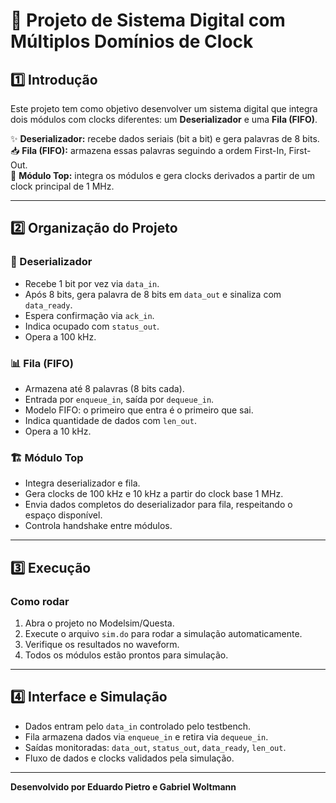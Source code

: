 # 🚀 Projeto de Sistema Digital com Múltiplos Domínios de Clock

## 1️⃣ Introdução

Este projeto tem como objetivo desenvolver um sistema digital que integra dois módulos com clocks diferentes: um **Deserializador** e uma **Fila (FIFO)**.

✨ **Deserializador:** recebe dados seriais (bit a bit) e gera palavras de 8 bits.  
📥 **Fila (FIFO):** armazena essas palavras seguindo a ordem First-In, First-Out.  
🧩 **Módulo Top:** integra os módulos e gera clocks derivados a partir de um clock principal de 1 MHz.

---

## 2️⃣ Organização do Projeto

### 🔄 Deserializador

- Recebe 1 bit por vez via `data_in`.
- Após 8 bits, gera palavra de 8 bits em `data_out` e sinaliza com `data_ready`.
- Espera confirmação via `ack_in`.
- Indica ocupado com `status_out`.
- Opera a 100 kHz.

### 📊 Fila (FIFO)

- Armazena até 8 palavras (8 bits cada).
- Entrada por `enqueue_in`, saída por `dequeue_in`.
- Modelo FIFO: o primeiro que entra é o primeiro que sai.
- Indica quantidade de dados com `len_out`.
- Opera a 10 kHz.

### 🏗️ Módulo Top

- Integra deserializador e fila.
- Gera clocks de 100 kHz e 10 kHz a partir do clock base 1 MHz.
- Envia dados completos do deserializador para fila, respeitando o espaço disponível.
- Controla handshake entre módulos.

---

## 3️⃣ Execução

### Como rodar

1. Abra o projeto no Modelsim/Questa.  
2. Execute o arquivo `sim.do` para rodar a simulação automaticamente.  
3. Verifique os resultados no waveform.  
4. Todos os módulos estão prontos para simulação.

---

## 4️⃣ Interface e Simulação

- Dados entram pelo `data_in` controlado pelo testbench.  
- Fila armazena dados via `enqueue_in` e retira via `dequeue_in`.  
- Saídas monitoradas: `data_out`, `status_out`, `data_ready`, `len_out`.  
- Fluxo de dados e clocks validados pela simulação.

---

**Desenvolvido por Eduardo Pietro e Gabriel Woltmann**  
